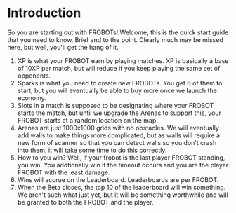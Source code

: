 # Introduction
So you are starting out with FROBOTs! Welcome, this is the quick start guide that you need to know. Brief and to the point. Clearly much may be missed here, but well, you'll get the hang of it.

1. XP is what your FROBOT earn by playing matches. XP is basically a base of 10XP per match, but will reduce if you keep playing the same set of opponents.
2. Sparks is what you need to create new FROBOTs. You get 6 of them to start, but you will eventually be able to buy more once we launch the economy.
3. Slots in a match is supposed to be designating where your FROBOT starts the match, but until we upgrade the Arenas to support this, your FROBOT starts at a random location on the map.
4. Arenas are just 1000x1000 grids with no obstacles. We will eventually add walls to make things more complicated, but as walls will require a new form of scanner so that you can detect walls so you don't crash into them, it will take some time to do this correctly.
5. How to you win? Well, if your frobot is the last player FROBOT standing, you win. You addtionally win if the timeout occurs and you are the player FROBOT with the least damage.
6. Wins will accrue on the Leaderboard. Leaderboards are per FROBOT.
7. When the Beta closes, the top 10 of the leaderboard will win something. We aren't such what just yet, but it will be something worthwhile and will be granted to both the FROBOT and the player.

